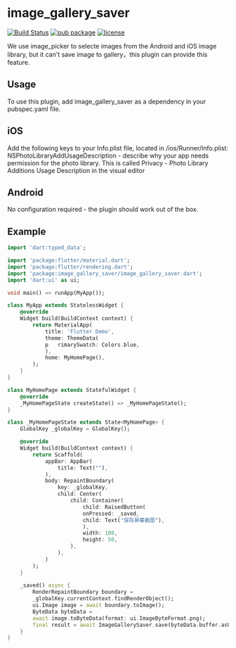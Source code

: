 # image_gallery_saver

[![Build Status](https://travis-ci.org/hui-z/image_gallery_saver.svg?branch=master)](https://travis-ci.org/hui-z/image_gallery_saver#)
[![pub package](https://img.shields.io/pub/v/image_gallery_saver.svg)](https://pub.dartlang.org/packages/image_gallery_saver)
[![license](https://img.shields.io/github/license/mashape/apistatus.svg)](https://choosealicense.com/licenses/mit/)

We use image_picker to selecte images from the Android and iOS image library, but it can't save image to gallery，this plugin can provide this feature.

## Usage

To use this plugin, add image_gallery_saver as a dependency in your pubspec.yaml file.

## iOS
Add the following keys to your Info.plist file, located in <project root>/ios/Runner/Info.plist:
 NSPhotoLibraryAddUsageDescription - describe why your app needs permission for the photo library. This is called Privacy - Photo Library Additions Usage Description in the visual editor
 
 ##  Android
 No configuration required - the plugin should work out of the box.

## Example
``` dart
import 'dart:typed_data';

import 'package:flutter/material.dart';
import 'package:flutter/rendering.dart';
import 'package:image_gallery_saver/image_gallery_saver.dart';
import 'dart:ui' as ui;

void main() => runApp(MyApp());

class MyApp extends StatelessWidget {
    @override
    Widget build(BuildContext context) {
        return MaterialApp(
            title: 'Flutter Demo',
            theme: ThemeData(
            p   rimarySwatch: Colors.blue,
            ),
            home: MyHomePage(),
        );
    }
}

class MyHomePage extends StatefulWidget {
    @override
    _MyHomePageState createState() => _MyHomePageState();
}

class _MyHomePageState extends State<MyHomePage> {
    GlobalKey _globalKey = GlobalKey();

    @override
    Widget build(BuildContext context) {
        return Scaffold(
            appBar: AppBar(
                title: Text(""),
            ),
            body: RepaintBoundary(
                key: _globalKey,
                child: Center(
                    child: Container(
                        child: RaisedButton(
                        onPressed: _saved,
                        child: Text("保存屏幕截图"),
                        ),
                        width: 100,
                        height: 50,
                    ),
                ),
            )
        );
    }
    
    _saved() async {
        RenderRepaintBoundary boundary =
        _globalKey.currentContext.findRenderObject();
        ui.Image image = await boundary.toImage();
        ByteData byteData =
        await image.toByteData(format: ui.ImageByteFormat.png);
        final result = await ImageGallerySaver.save(byteData.buffer.asUint8List());
    }
}
``` 
